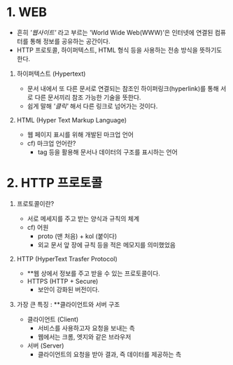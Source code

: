 
# 1. WEB

- 흔히 *'웹사이트'* 라고 부르는 'World Wide Web(WWW)'은 인터넷에 연결된 컴퓨터를 통해 정보를 공유하는 공간이다.
-  HTTP 프로토콜, 하이퍼텍스트, HTML 형식 등을 사용하는 전송 방식을 뜻하기도 한다.

1) 하이퍼텍스트 (Hypertext)
	- 문서 내에서 또 다른 문서로 연결되는 참조인 하이퍼링크(hyperlink)를 통해 서로 다른 문서끼리 참조 가능한 기술을 뜻한다. 
	- 쉽게 말해 *'클릭'* 해서 다른 링크로 넘어가는 것이다.

2) HTML (Hyper Text Markup Language)
	- 웹 페이지 표시를 위해 개발된 마크업 언어
	- cf) 마크업 언어란?
		- tag 등을 활용해 문서나 데이터의 구조를 표시하는 언어

# 2. HTTP 프로토콜

1) 프로토콜이란?
	- 서로 메세지를 주고 받는 양식과 규칙의 체계
	- cf) 어원
		- proto (맨 처음) + kol (붙이다) 
		- 외교 문서 앞 장에 규칙 등을 적은 메모지를 의미했었음

2) HTTP (HyperText Trasfer Protocol)
	- **웹 상에서 정보를 주고 받을 수 있는 프로토콜이다.
	- HTTPS (HTTP + Secure) 
		- 보안이 강화된 버전이다.

3) 가장 큰 특징 : **클라이언트와 서버 구조
	- 클라이언트 (Client)
		- 서비스를 사용하고자 요청을 보내는 측
		- 웹에서는 크롬, 엣지와 같은 브라우저
	- 서버 (Server)
		- 클라이언트의 요청을 받아 결과, 즉 데이터를 제공하는 측

